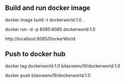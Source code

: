
## Build and run docker image
docker image build -t dockerworld:1.0 .

docker run -d -p 8085:8085 dockerworld:1.0

http://localhost:8085/DockerWorld

## Push to docker hub
docker tag dockerworld:1.0 bilasreenu19/dockerworld:1.0

docker push bilasreenu19/dockerworld:1.0


